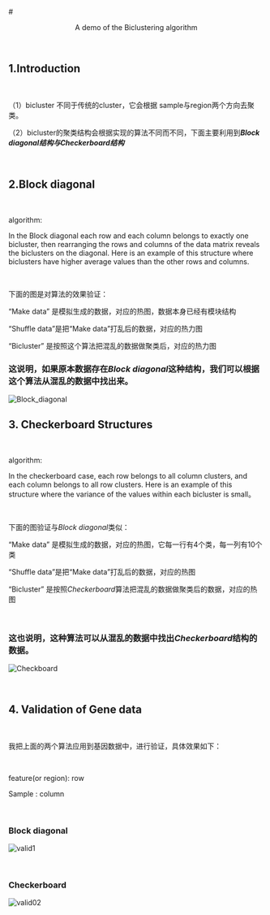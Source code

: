 
#<center> A demo of the  Biclustering algorithm </center>

&ensp;

## 1.Introduction
&ensp;

（1）bicluster 不同于传统的cluster，它会根据 sample与region两个方向去聚类。

（2）bicluster的聚类结构会根据实现的算法不同而不同，下面主要利用到***Block diagonal结构与Checkerboard结构***

&ensp;

## 2.Block diagonal
&ensp;

algorithm: 

In the Block diagonal  each row and each column belongs to exactly one bicluster, then rearranging the rows and columns of the data matrix reveals the biclusters on the diagonal. Here is an example of this structure where biclusters have higher average values than the other rows and columns.

&ensp;

下面的图是对算法的效果验证：

“Make data” 是模拟生成的数据，对应的热图，数据本身已经有模块结构

“Shuffle data”是把“Make data”打乱后的数据，对应的热力图

“Bicluster” 是按照这个算法把混乱的数据做聚类后，对应的热力图


### 这说明，如果原本数据存在*Block diagonal*这种结构，我们可以根据这个算法从混乱的数据中找出来。

![Block_diagonal](Block_diagonal.png)



## 3. Checkerboard Structures
&ensp;

algorithm: 

In the checkerboard case, each row belongs to all column clusters, and each column belongs to all row clusters. Here is an example of this structure where the variance of the values within each bicluster is small。

 
&ensp;


下面的图验证与*Block diagonal*类似：

“Make data” 是模拟生成的数据，对应的热图，它每一行有4个类，每一列有10个类

“Shuffle data”是把“Make data”打乱后的数据，对应的热图

“Bicluster” 是按照*Checkerboard*算法把混乱的数据做聚类后的数据，对应的热图

&ensp;

### 这也说明，这种算法可以从混乱的数据中找出*Checkerboard*结构的数据。


![Checkboard](Checkboard.png)

&ensp;

## 4. Validation of Gene data

&ensp;

我把上面的两个算法应用到基因数据中，进行验证，具体效果如下：

&ensp;

feature(or region): row

Sample : column

&ensp;

### Block diagonal

![valid1](01.png)


&ensp;
### Checkerboard
![valid02](02.png)